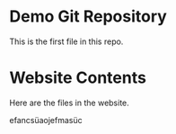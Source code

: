 # Demo Git Repository

This is the first file in this repo.

# Website Contents

Here are the files in the website.

efancsüaojefmasüc 